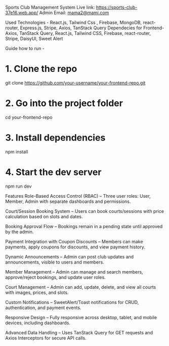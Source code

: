 Sports Club Management System Live link: https://sports-club-37e16.web.app/   Admin Email: mama2@mami.com

Used Technologies - React.js, Tailwind Css , Firebase, MongoDB, react-router, Express.js, Stripe, Axios, TanStack Query
Dependecies for Frontend- Axios, TanStack Query, React.js, Tailwind CSS, Firebase, react-router,  Stripe, DaisyUI, Sweet Alert

Guide how to run -
# 1. Clone the repo
git clone https://github.com/your-username/your-frontend-repo.git

# 2. Go into the project folder
cd your-frontend-repo

# 3. Install dependencies
npm install

# 4. Start the dev server
npm run dev   


Features Role-Based Access Control (RBAC) – Three user roles: User, Member, Admin with separate dashboards and permissions.

Court/Session Booking System – Users can book courts/sessions with price calculation based on slots and dates.

Booking Approval Flow – Bookings remain in a pending state until approved by the admin.

Payment Integration with Coupon Discounts – Members can make payments, apply coupons for discounts, and view payment history.

Dynamic Announcements – Admin can post club updates and announcements, visible to users and members.

Member Management – Admin can manage and search members, approve/reject bookings, and update user roles.

Court Management – Admin can add, update, delete, and view all courts with images, prices, and slots.

Custom Notifications – SweetAlert/Toast notifications for CRUD, authentication, and payment events.

Responsive Design – Fully responsive across desktop, tablet, and mobile devices, including dashboards.

Advanced Data Handling – Uses TanStack Query for GET requests and Axios Interceptors for secure API calls.
